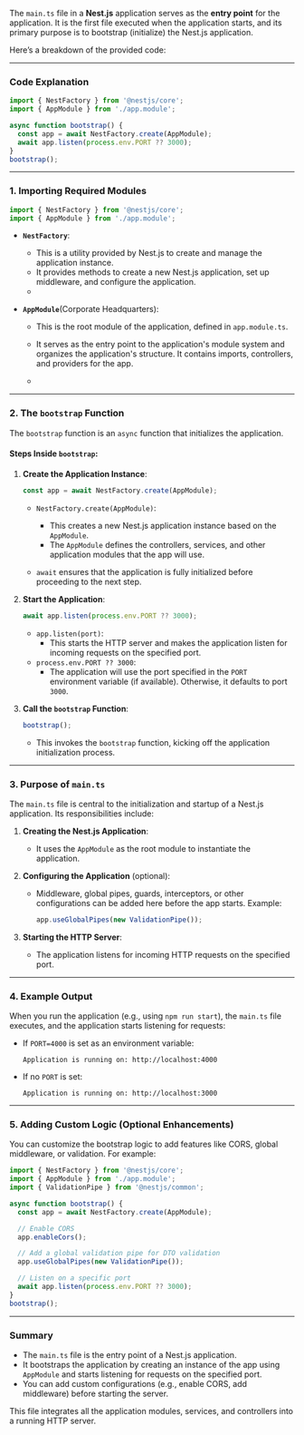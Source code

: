 The `main.ts` file in a **Nest.js** application serves as the **entry point** for the application. It is the first file executed when the application starts, and its primary purpose is to bootstrap (initialize) the Nest.js application.

<audio src="C:\Users\10691\Downloads\2024年12月15日20点12分.mp3"></audio>

Here’s a breakdown of the provided code:

---

### **Code Explanation**

```typescript
import { NestFactory } from '@nestjs/core';
import { AppModule } from './app.module';

async function bootstrap() {
  const app = await NestFactory.create(AppModule);
  await app.listen(process.env.PORT ?? 3000);
}
bootstrap();
```

---

### **1. Importing Required Modules**
```typescript
import { NestFactory } from '@nestjs/core';
import { AppModule } from './app.module';
```

- **`NestFactory`**:

  - This is a utility provided by Nest.js to create and manage the application instance.
  - It provides methods to create a new Nest.js application, set up middleware, and configure the application.
  - <audio src="C:\Users\10691\Downloads\2024年12月15日20点14分.mp3"></audio>

- **`AppModule`**(Corporate Headquarters):

  - This is the root module of the application, defined in `app.module.ts`.

  - It serves as the entry point to the application's module system and organizes the application's structure. It contains imports, controllers, and providers for the app.

  - <audio src="C:\Users\10691\Downloads\2024年12月15日20点16分.mp3"></audio>

---

### **2. The `bootstrap` Function**
The `bootstrap` function is an `async` function that initializes the application.

#### **Steps Inside `bootstrap`**:

1. **Create the Application Instance**:
   ```typescript
   const app = await NestFactory.create(AppModule);
   ```
   - `NestFactory.create(AppModule)`:
     - This creates a new Nest.js application instance based on the `AppModule`.
     - The `AppModule` defines the controllers, services, and other application modules that the app will use.

   - `await` ensures that the application is fully initialized before proceeding to the next step.

2. **Start the Application**:
   ```typescript
   await app.listen(process.env.PORT ?? 3000);
   ```
   - `app.listen(port)`:
     - This starts the HTTP server and makes the application listen for incoming requests on the specified port.
   - `process.env.PORT ?? 3000`:
     - The application will use the port specified in the `PORT` environment variable (if available). Otherwise, it defaults to port `3000`.

3. **Call the `bootstrap` Function**:
   ```typescript
   bootstrap();
   ```
   - This invokes the `bootstrap` function, kicking off the application initialization process.

---

### **3. Purpose of `main.ts`**
The `main.ts` file is central to the initialization and startup of a Nest.js application. Its responsibilities include:

1. **Creating the Nest.js Application**:
   - It uses the `AppModule` as the root module to instantiate the application.

2. **Configuring the Application** (optional):
   - Middleware, global pipes, guards, interceptors, or other configurations can be added here before the app starts.
     Example:
     ```typescript
     app.useGlobalPipes(new ValidationPipe());
     ```

3. **Starting the HTTP Server**:
   - The application listens for incoming HTTP requests on the specified port.

---

### **4. Example Output**
When you run the application (e.g., using `npm run start`), the `main.ts` file executes, and the application starts listening for requests:

- If `PORT=4000` is set as an environment variable:
  ```
  Application is running on: http://localhost:4000
  ```
  
- If no `PORT` is set:
  ```
  Application is running on: http://localhost:3000
  ```

---

### **5. Adding Custom Logic (Optional Enhancements)**

You can customize the bootstrap logic to add features like CORS, global middleware, or validation. For example:

```typescript
import { NestFactory } from '@nestjs/core';
import { AppModule } from './app.module';
import { ValidationPipe } from '@nestjs/common';

async function bootstrap() {
  const app = await NestFactory.create(AppModule);

  // Enable CORS
  app.enableCors();

  // Add a global validation pipe for DTO validation
  app.useGlobalPipes(new ValidationPipe());

  // Listen on a specific port
  await app.listen(process.env.PORT ?? 3000);
}
bootstrap();
```

---

### **Summary**

<audio src="C:\Users\10691\Downloads\2024年12月15日20点20分.mp3"></audio>

- The `main.ts` file is the entry point of a Nest.js application.
- It bootstraps the application by creating an instance of the app using `AppModule` and starts listening for requests on the specified port.
- You can add custom configurations (e.g., enable CORS, add middleware) before starting the server.

This file integrates all the application modules, services, and controllers into a running HTTP server.
